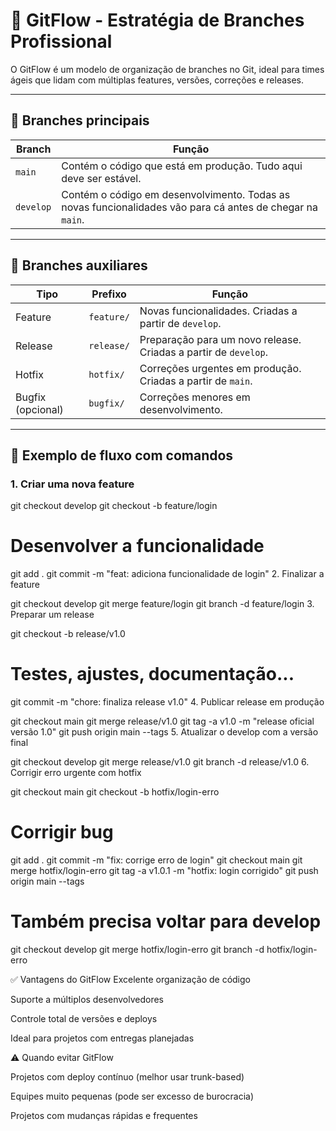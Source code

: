 # 🔀 GitFlow - Estratégia de Branches Profissional

O GitFlow é um modelo de organização de branches no Git, ideal para times ágeis que lidam com múltiplas features, versões, correções e releases.

---

## 🌳 Branches principais

| Branch   | Função |
|----------|--------|
| `main`   | Contém o código que está em produção. Tudo aqui deve ser estável. |
| `develop`| Contém o código em desenvolvimento. Todas as novas funcionalidades vão para cá antes de chegar na `main`. |

---

## 🌱 Branches auxiliares

| Tipo        | Prefixo        | Função |
|-------------|----------------|--------|
| Feature     | `feature/`     | Novas funcionalidades. Criadas a partir de `develop`. |
| Release     | `release/`     | Preparação para um novo release. Criadas a partir de `develop`. |
| Hotfix      | `hotfix/`      | Correções urgentes em produção. Criadas a partir de `main`. |
| Bugfix (opcional) | `bugfix/`| Correções menores em desenvolvimento. |

---

## 🧪 Exemplo de fluxo com comandos

### 1. Criar uma nova feature


git checkout develop
git checkout -b feature/login
# Desenvolver a funcionalidade
git add .
git commit -m "feat: adiciona funcionalidade de login"
2. Finalizar a feature

git checkout develop
git merge feature/login
git branch -d feature/login
3. Preparar um release

git checkout -b release/v1.0
# Testes, ajustes, documentação...
git commit -m "chore: finaliza release v1.0"
4. Publicar release em produção

git checkout main
git merge release/v1.0
git tag -a v1.0 -m "release oficial versão 1.0"
git push origin main --tags
5. Atualizar o develop com a versão final

git checkout develop
git merge release/v1.0
git branch -d release/v1.0
6. Corrigir erro urgente com hotfix

git checkout main
git checkout -b hotfix/login-erro
# Corrigir bug
git add .
git commit -m "fix: corrige erro de login"
git checkout main
git merge hotfix/login-erro
git tag -a v1.0.1 -m "hotfix: login corrigido"
git push origin main --tags

# Também precisa voltar para develop
git checkout develop
git merge hotfix/login-erro
git branch -d hotfix/login-erro

✅ Vantagens do GitFlow
Excelente organização de código

Suporte a múltiplos desenvolvedores

Controle total de versões e deploys

Ideal para projetos com entregas planejadas

⚠️ Quando evitar GitFlow

Projetos com deploy contínuo (melhor usar trunk-based)

Equipes muito pequenas (pode ser excesso de burocracia)

Projetos com mudanças rápidas e frequentes